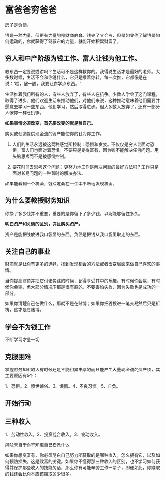 # 富爸爸穷爸爸

房子是负债。

钱是一种力量，但更有力量的是财商教育。钱来了又会去，但是如果你了解钱是如何运动的，你就获得了驾驭它的力量，就能开始积累财富了。



## 穷人和中产阶级为钱工作。富人让钱为他工作。

教东西一定要说或讲吗？生活可不是这样教你的。我得说生活才是最好的老师。大多数时候，生活不会和你说什么，它只是推着你转，每一次推，它都像是在说：‘喂，醒一醒，我要让你学点东西。‘

生活推着我们所有的人，有些人放弃了，有些人在抗争。少数人学会了这门课程，取得了进步，他们欢迎生活来推动他们，对他们来说，这种推动意味着他们需要并愿意去学习一些东西。他们学习，然后取得进步。但大多数人放弃了，还有一部分人像你一样在抗争。



**如果事情必须改变，首先要改变的就是我自己。**



购买或创造提供现金流的资产能使你的钱为你工作。



1. 人们的生活永远被这两种感觉所控制：恐惧和贪婪。不仅仅是穷人会面对恐惧，富人们也面对着恐惧。不要只是变得富有，因为钱不能解决任何问题。用头脑思考而不是被感情控制。

2. 要花时间去思考这个问题：更努力地工作是解决问题的最好方法吗？工作只是面对长期问题的一种暂时的解决办法。

   

如果能看到一个机会，就注定会在一生中不断地发现机会。



## 为什么要教授财务知识

你挣了多少钱并不重要，重要的是你留下了多少钱，以及能够留住多久。



**明白资产和负债的区别，并且购买资产。**



资产是能把钱放进我口袋里的东西。负债是把钱从我口袋里取走的东西。

## 关注自己的事业

财商就是让你有更多的选择，找到发现机会的方法或者改变局面来做自己喜欢的事情。

当你提高财商并把它付诸实践的时候，记得享受其中的乐趣。有时候你会赢，有时候你会输，但大部分情况下都是很有趣的。不要害怕失败，因为失败也是成功的一部分。

如果你清楚自己在做什么，那就不是在赌博；如果你把钱投进一笔交易然后只是祈祷，这才是在赌博。

## 学会不为钱工作

不断学习才是一切

## 克服困难

掌握财务知识的人有时候还是不能积累丰厚的而且能产生大量现金流的资产项，其主要原因有5个：

1．恐惧。2．愤世嫉俗。3．懒惰。4．不良习惯。5．自负。

## 开始行动



## 三种收入

1．劳动性收入。2．投资组合收入。3．被动收入。



风险来自于你不知道自己在做什么



如果你想变富有，你必须明白自己努力所获取的是哪种收入，怎么拥有它，以及如何预防损失。这是致富的关键。如果你不懂得那三种收入的区别，也不学习如何获得并保护那些收入的技能的话，那么你有可能辛劳工作一辈子，即便如此，你赚取的钱还会比你本应该赚取的少很多。